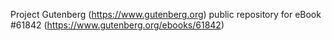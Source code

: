 Project Gutenberg (https://www.gutenberg.org) public repository for eBook #61842 (https://www.gutenberg.org/ebooks/61842)
